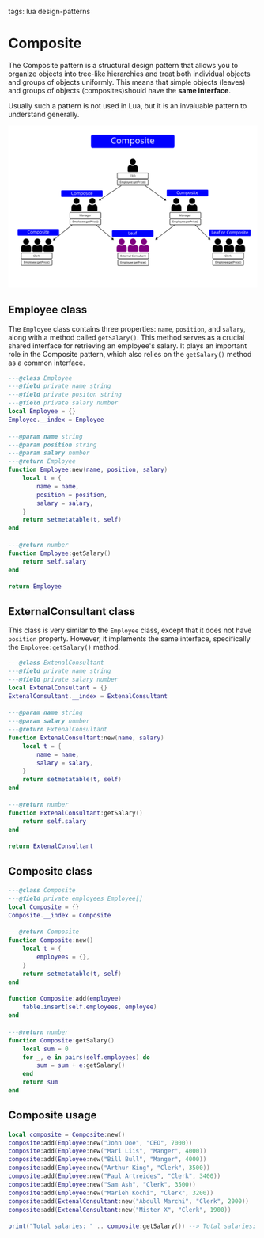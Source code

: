<!-- Description: The Composite pattern is a structural design pattern that enables you to organize objects into tree-like hierarchies and treat both individual objects and groups of objects uniformly.-->

tags: lua design-patterns

# Composite

The Composite pattern is a structural design pattern that allows you to organize objects into tree-like hierarchies and
treat both individual objects and groups of objects uniformly. This means that simple objects (leaves) and groups of
objects (composites)should have the **same interface**.

Usually such a pattern is not used in Lua, but it is an invaluable pattern to understand generally.

![Composite Scheme](/assets/img/dp-composite.svg)

## Employee class

The `Employee` class contains three properties: `name`, `position`, and `salary`, along with a method called
`getSalary()`. This method serves as a crucial shared interface for retrieving an employee's salary. It plays an
important role in the Composite pattern, which also relies on the `getSalary()` method as a common interface.

```lua
---@class Employee
---@field private name string
---@field private positon string
---@field private salary number
local Employee = {}
Employee.__index = Employee

---@param name string
---@param position string
---@param salary number
---@return Employee
function Employee:new(name, position, salary)
	local t = {
		name = name,
		position = position,
		salary = salary,
	}
	return setmetatable(t, self)
end

---@return number
function Employee:getSalary()
	return self.salary
end

return Employee
```

## ExternalConsultant class

This class is very similar to the `Employee` class, except that it does not have `position` property. However, it implements the same interface, specifically the `Employee:getSalary()` method.

```lua
---@class ExtenalConsultant
---@field private name string
---@field private salary number
local ExtenalConsultant = {}
ExtenalConsultant.__index = ExtenalConsultant

---@param name string
---@param salary number
---@return ExtenalConsultant
function ExtenalConsultant:new(name, salary)
	local t = {
		name = name,
		salary = salary,
	}
	return setmetatable(t, self)
end

---@return number
function ExtenalConsultant:getSalary()
	return self.salary
end

return ExtenalConsultant
```

## Composite class

```lua
---@class Composite
---@field private employees Employee[]
local Composite = {}
Composite.__index = Composite

---@return Composite
function Composite:new()
	local t = {
		employees = {},
	}
	return setmetatable(t, self)
end

function Composite:add(employee)
	table.insert(self.employees, employee)
end

---@return number
function Composite:getSalary()
	local sum = 0
	for _, e in pairs(self.employees) do
		sum = sum + e:getSalary()
	end
	return sum
end
```

## Composite usage

```lua
local composite = Composite:new()
composite:add(Employee:new("John Doe", "CEO", 7000))
composite:add(Employee:new("Mari Liis", "Manger", 4000))
composite:add(Employee:new("Bill Bull", "Manger", 4000))
composite:add(Employee:new("Arthur King", "Clerk", 3500))
composite:add(Employee:new("Paul Artreides", "Clerk", 3400))
composite:add(Employee:new("Sam Ash", "Clerk", 3500))
composite:add(Employee:new("Marieh Kochi", "Clerk", 3200))
composite:add(ExtenalConsultant:new("Abdull Marchi", "Clerk", 2000))
composite:add(ExtenalConsultant:new("Mister X", "Clerk", 1900))

print("Total salaries: " .. composite:getSalary()) --> Total salaries: 32500
```